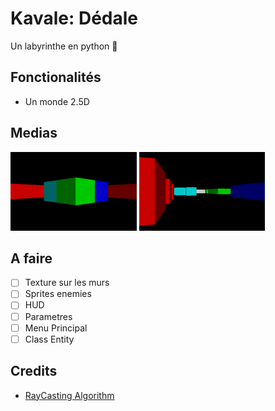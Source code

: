 # Kavale: Dédale

Un labyrinthe en python :snake:

## Fonctionalités

- Un monde 2.5D

## Medias
<img src="screenshots/colors.png" alt="Map Colors" width="40%" height="auto">
<img src="screenshots/playground.png" alt="Map Playground" width="40%" height="auto"> 

## A faire
- [ ] Texture sur les murs
- [ ] Sprites enemies
- [ ] HUD
- [ ] Parametres
- [ ] Menu Principal
- [ ] Class Entity

## Credits
- [RayCasting Algorithm](https://lodev.org/cgtutor/raycasting.html)